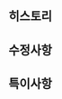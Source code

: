 ## 히스토리

<!-- 

- ex) 슬랙링크
- ex) 관련 PR
- ex) 피그마 링크

-->

## 수정사항

<!--

- ex)api 적용

| 변경전 | 변경후 |
| --- | --- |
| 이미지캡쳐 | 이미지캡쳐 |

or

적용화면 캡쳐

-->

## 특이사항
